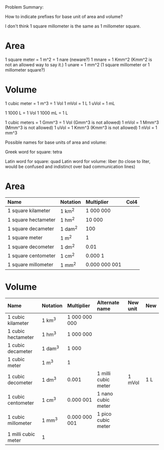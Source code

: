 Problem Summary:

How to indicate prefixes for base unit of area and volume?

I don't think 1 square millometer is the same as 1 millometer square.

Area
====

1 square meter = 1 m^2 = 1 nare (neware?)
1 mnare = 1 Kmm^2 (Kmm^2 is not an allowed way to say it.)
1 unare = 1 mm^2 (1 square millometer or 1 millometer square?)

Volume
======

1 cubic meter = 1 m^3 = 1 Vol
1 mVol = 1 L
1 uVol = 1 mL

1 1000 L      = 1 Vol
1 1000 mL     = 1 L

1 cubic meters = 1 Gmm^3 = 1 Vol (Gmm^3 is not allowed)
1 mVol         = 1 Mmm^3         (Mmm^3 is not allowed)
1 uVol         = 1 Kmm^3         (Kmm^3 is not allowed)
1 nVol         = 1 mm^3

Possible names for base units of area and volume:

Greek word for square: tetra

Latin word for square: quad
Latin word for volume: liber (to close to liter, would be confused and indistinct over bad communication lines)


Area
====

| Name                 | Notation          | Multiplier    | Col4 |
| :---                 | :---              | :--           | :--- |
| 1 square kilameter   | 1 km<sup>2</sup>  | 1 000 000     |      |
| 1 square hectameter  | 1 hm<sup>2</sup>  | 10 000        |      |
| 1 square decameter   | 1 dam<sup>2</sup> | 100           |      |
| 1 square meter       | 1 m<sup>2</sup>   | 1             |      |
| 1 square decometer   | 1 dm<sup>2</sup>  | 0.01          |      |
| 1 square centometer  | 1 cm<sup>2</sup>  | 0.000 1       |      |
| 1 square millometer  | 1 mm<sup>2</sup>  | 0.000 000 001 |      |

Volume
======
| Name                 | Notation          | Multiplier    | Alternate name          | New unit | New  |
| :---                 | :---              | :---          | :---                    | :---     | :--- |
| 1 cubic kilameter    | 1 km<sup>3</sup>  | 1 000 000 000 |                         |          |      |
| 1 cubic hectameter   | 1 hm<sup>3</sup>  | 1 000 000     |                         |          |      |
| 1 cubic decameter    | 1 dam<sup>3</sup> | 1 000         |                         |          |      |
| 1 cubic meter        | 1 m<sup>3</sup>   | 1             |                         |          |      |
| 1 cubic decometer    | 1 dm<sup>3</sup>  | 0.001         | 1 milli cubic meter     | 1 mVol   | 1 L  |
| 1 cubic centometer   | 1 cm<sup>3</sup>  | 0.000 001     | 1 nano cubic meter      |          |      |
| 1 cubic millometer   | 1 mm<sup>3</sup>  | 0.000 000 001 | 1 pico cubic meter      |          |      |
| 1 milli cubic meter  | 1                 |               |                         |          |      |
